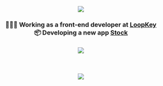 <p align="center">
<img src="https://i.imgur.com/w85qGyZ.jpg" />
 </p>
 
 <h3 align="center">
   👩🏻‍💻  Working as a front-end developer at <a href="https://github.com/loopkeybr"> LoopKey </a><br>
   📦 Developing a new app <a href="https://unbarqdsw.github.io/2020.1_G12_Stock/#/"> Stock </a>
  <h3>
  
  
<p align="center">
  <img src="https://github-readme-stats.vercel.app/api?username=sofiapatrocinio&show_icons=truehttps://github-readme-stats.vercel.app/api?username=sofiapatrocinio&show_icons=true&theme=vue-dark&count_private=true" />
</p>
<br>
<p align="center">
<img src="https://i.imgur.com/eYokR92.jpg" />
 </p>

